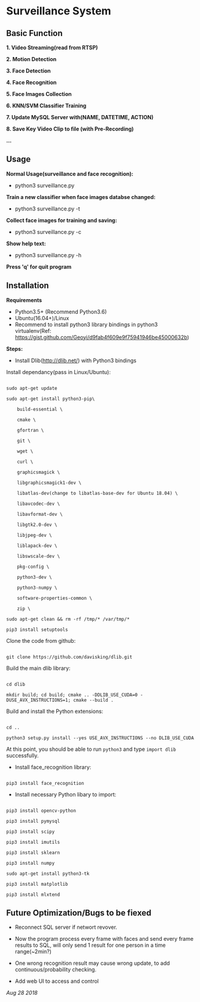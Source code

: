# **Surveillance System**

## **Basic Function**

**1. Video Streaming(read from RTSP)**

**2. Motion Detection**

**3. Face Detection**

**4. Face Recognition**

**5. Face Images Collection**

**6. KNN/SVM Classifier Training**

**7. Update MySQL Server with(NAME, DATETIME, ACTION)**

**8. Save Key Video Clip to file (with Pre-Recording)**

**...**

## **Usage**

**Normal Usage(surveillance and face recognition):**
- python3 surveillance.py

**Train a new classifier when face images databse changed:**
- python3 surveillance.py -t

**Collect face images for training and saving:**
- python3 surveillance.py -c

**Show help text:**
- python3 surveillance.py -h

**Press 'q' for quit program**

## **Installation**

**Requirements**
- Python3.5+ (Recommend Python3.6)
- Ubuntu(16.04+)/Linux
- Recommend to install python3 library bindings in python3 virtualenv(Ref: https://gist.github.com/Geoyi/d9fab4f609e9f75941946be45000632b)

**Steps:**

- Install Dlib(http://dlib.net/) with Python3 bindings

Install dependancy(pass in Linux/Ubuntu):

```

sudo apt-get update

sudo apt-get install python3-pip\

    build-essential \

    cmake \

    gfortran \

    git \

    wget \

    curl \

    graphicsmagick \

    libgraphicsmagick1-dev \

    libatlas-dev(change to libatlas-base-dev for Ubuntu 18.04) \

    libavcodec-dev \

    libavformat-dev \

    libgtk2.0-dev \

    libjpeg-dev \

    liblapack-dev \

    libswscale-dev \

    pkg-config \

    python3-dev \

    python3-numpy \

    software-properties-common \

    zip \

sudo apt-get clean && rm -rf /tmp/* /var/tmp/*

pip3 install setuptools

```

Clone the code from github:

```

git clone https://github.com/davisking/dlib.git

```

Build the main dlib library:
```

cd dlib

mkdir build; cd build; cmake .. -DDLIB_USE_CUDA=0 -DUSE_AVX_INSTRUCTIONS=1; cmake --build .

```

Build and install the Python extensions:

```

cd ..

python3 setup.py install --yes USE_AVX_INSTRUCTIONS --no DLIB_USE_CUDA

```

At this point, you should be able to run ```python3``` and type ```import dlib``` successfully.

- Install face_recognition library:

```

pip3 install face_recognition

```

- Install necessary Python libary to import:

```

pip3 install opencv-python

pip3 install pymysql

pip3 install scipy

pip3 install imutils

pip3 install sklearn

pip3 install numpy

sudo apt-get install python3-tk

pip3 install matplotlib

pip3 install mlxtend

```


## **Future Optimization/Bugs to be fiexed**

- Reconnect SQL server if networt revover.

- Now the program process every frame with faces and send every frame results to SQL, will only send 1 result for one person in a time range(~2min?)

- One wrong recognition result may cause wrong update, to add continuous/probability checking.

- Add web UI to access and control



*Aug 28 2018*

